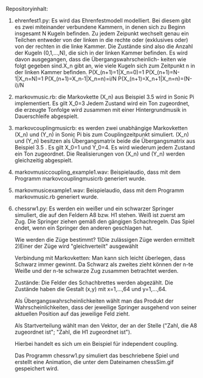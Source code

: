 Repositoryinhalt:

1) ehrenfest1.py: Es wird das Ehrenfestmodell modelliert. Bei diesem gibt es zwei 
                  miteinander verbundene Kammern, in denen sich zu Beginn insgesamt N Kugeln 
                  befinden. Zu jedem Zeipunkt wechselt genau ein Teilchen entweder von der linken
                  in die rechte oder (exklusives oder) von der rechten in die linke Kammer.
                  Die Zustände sind also die Anzahl der Kugeln (0,1,...,N), die sich in der linken
                  Kammer befinden. Es wird davon ausgegangen, dass die Übergangswahrscheinlich-
                  keiten wie folgt gegeben sind.X_n gibt an, wie viele Kugeln sich zum Zeitpunkt
                  n in der linken Kammer befinden.
                      P(X_(n+1)=1|X_n=0)=1
                      P(X_(n+1)=N-1|X_n=N)=1
                      P(X_(n+1)=X_n-1|X_n=n)=i/N
                      P(X_(n+1)=X_n+1|X_n=n)=(N-i)/N 
                  
              
2) markovmusic.rb: die Markovkette (X_n) aus Beispiel 3.5 wird in Sonic Pi implementiert. Es gilt X_0=3 Jedem Zustand wird ein Ton zugeordnet, die erzeugte Tonfolge wird   zusammen mit einer Hintergrundmusik in Dauerschleife abgespielt.
   
3) markovcouplingmusicrb: es werden zwei unabhängige Markovketten (X_n) und (Y_n) in Sonic Pi bis zum Couplingzeitpunkt simuliert. (X_n) und (Y_n) besitzen als              Übergangsmatrix beide die Übergangsmatrix aus Beispiel 3.5 . Es gilt X_0=1 und Y_0=4. Es wird wiederum jedem Zustand ein Ton zugeordnet. Die Realisierungen von (X_n)      und (Y_n) werden 
   gleichzeitig abgespielt.
  
4) markovmusiccoupling_example1.wav: Beispielaudio, dass mit dem Programm markovcouplingmusicrb generiert wurde.

5) markovmusicexample1.wav: Beispielaudio, dass mit dem Programm markovmusic.rb generiert wurde.
   
6) chessrw1.py: Es werden ein weißer und ein schwarzer Springer simuliert, die auf den Feldern A8 bzw. H1 stehen. Weiß ist zuerst am Zug. Die Springer ziehen gemäß den 
   gängigen Schachregeln. Das Spiel endet, wenn ein Springer den anderen geschlagen hat. 
   
   Wie werden die Züge bestimmt?
   1)Die zulässigen Züge werden ermittelt
   2)Einer der Züge wird "gleichverteilt" ausgewählt
   
   Verbindung mit Markovketten: Man kann sich leicht überlegen, dass Schwarz immer gewinnt.
   Da Schwarz als zweites zieht können der n-te Weiße und der n-te schwarze Zug zusammen betrachtet
   werden.
   
   Zustände: Die Felder des Schachbrettes werden abgezählt. Die Zustände haben die Gestalt
   (x,y) mit x=1,...,64 und y=1,...,64.

   Als Übergangswahrscheinlichkeiten wählt man das Produkt der Wahrscheinlichkeiten, dass 
   der jeweilige Springer ausgehend von seiner aktuellen Position auf das jeweilige Feld zieht.

   Als Startverteilung wählt man den Vektor, der an der Stelle 
   ("Zahl, die A8 zugeordnet ist"; "Zahl, die H1 zugeordnet ist").

   Hierbei handelt es sich um ein Beispiel für independent coupling.

   Das Programm chessrw1.py simuliert das beschriebene Spiel und erstellt eine Animation,
   die unter dem Dateinamen chessSim.gif gespeichert wird.
